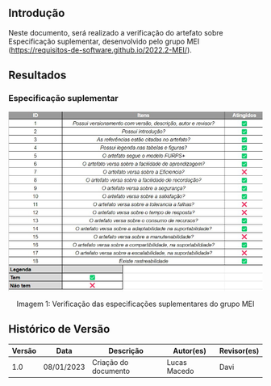 ## Introdução 
Neste documento, será realizado a verificação do artefato sobre Especificação suplementar, desenvolvido pelo grupo MEI (https://requisitos-de-software.github.io/2022.2-MEI/). 
 
## Resultados 
### Especificação suplementar 
 
![imagem 1](../../elicitacao/imgs/ver_grupoMEI/espec_suplementar.jpg) 
 
<div style="text-align: center"> 
<p>Imagem 1: Verificação das especificações suplementares do grupo MEI</p> 
</div> 
 
## Histórico de Versão 
 
| Versão | Data       | Descrição                                                                              | Autor(es)        | Revisor(es)  | 
| ------ | ---------- | -------------------------------------------------------------------------------------- | ---------------- | ------------ | 
| 1.0  | 08/01/2023 | Criação do documento                                              | Lucas Macedo         | Davi |